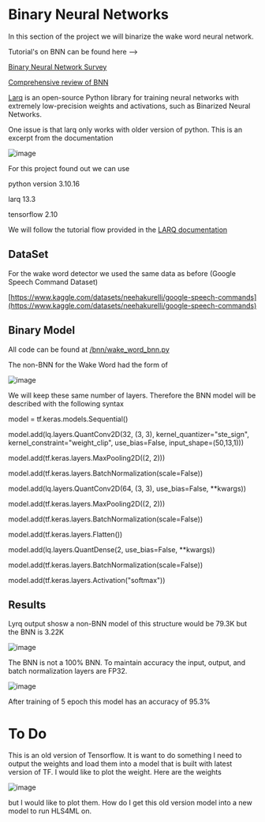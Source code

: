 <h1>Binary Neural Networks</h1>

In this section of the project we will binarize the wake word neural network.

Tutorial's on BNN can be found here -->

[Binary Neural Network Survey](https://arxiv.org/pdf/2004.03333)

[Comprehensive review of BNN](https://arxiv.org/pdf/2110.06804)

[Larq](https://docs.larq.dev/larq/) is an open-source Python library for training neural networks with extremely low-precision weights and activations, such as Binarized Neural Networks.

One issue is that larq only works with older version of python. This is an excerpt from the documentation

![image](https://github.com/user-attachments/assets/8620398a-4837-4169-8482-29ab03221ade)

For this project found out we can use

python version 3.10.16

larq 13.3

tensorflow 2.10

We will follow the tutorial flow provided in the [LARQ documentation](https://docs.larq.dev/larq/tutorials/binarynet_cifar10/)

<h2>DataSet</h2>

For the wake word detector we used the same data as before (Google Speech Command Dataset)

[https://www.kaggle.com/datasets/neehakurelli/google-speech-commands](https://www.kaggle.com/datasets/neehakurelli/google-speech-commands)

<h2>Binary Model</h2>

All code can be found at [/bnn/wake_word_bnn.py](https://github.com/TC4451/Wake_word_sign_digits/blob/main/BNN/wake_word_bnn.py)


The non-BNN for the Wake Word had the form of 

![image](https://github.com/user-attachments/assets/27a9f88c-af78-449e-bbfa-19e8f8a5ccac)

We will keep these same number of layers. Therefore the BNN model will be described with the following syntax

model = tf.keras.models.Sequential()


model.add(lq.layers.QuantConv2D(32, (3, 3),
                                kernel_quantizer="ste_sign",
                                kernel_constraint="weight_clip",
                                use_bias=False,
                                input_shape=(50,13,1)))
                                
model.add(tf.keras.layers.MaxPooling2D((2, 2)))

model.add(tf.keras.layers.BatchNormalization(scale=False))

model.add(lq.layers.QuantConv2D(64, (3, 3), use_bias=False, **kwargs))

model.add(tf.keras.layers.MaxPooling2D((2, 2)))

model.add(tf.keras.layers.BatchNormalization(scale=False))

model.add(tf.keras.layers.Flatten())

model.add(lq.layers.QuantDense(2, use_bias=False, **kwargs))

model.add(tf.keras.layers.BatchNormalization(scale=False))

model.add(tf.keras.layers.Activation("softmax"))

<h2>Results</h2>

Lyrq output shosw a non-BNN model of this structure would be 79.3K but the BNN is 3.22K

![image](https://github.com/user-attachments/assets/511d6f38-67c3-4c5b-a8c4-dbef0d80d533)

The BNN is not a 100% BNN. To maintain accuracy the input, output, and batch normalization layers are FP32.

![image](https://github.com/user-attachments/assets/3b28994c-c95e-413e-bcbb-8652784472a7)

After training of 5 epoch this model has an accuracy of 95.3%

<h1>To Do</h1>
This is an old version of Tensorflow. It is want to do something I need to output the weights and load them into a model that is built with latest version of TF.
I would like to plot the weight. Here are the weights

![image](https://github.com/user-attachments/assets/75f9c1a2-450e-4f73-b457-d1dcb8a115d6)

but I would like to plot them.
How do I get this old version model into a new model to run HLS4ML on.
